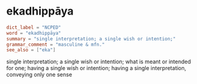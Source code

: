 # ekadhippāya

``` toml
dict_label = "NCPED"
word = "ekadhippāya"
summary = "single interpretation; a single wish or intention;"
grammar_comment = "masculine & mfn."
see_also = ["eka"]
```

single interpretation; a single wish or intention; what is meant or intended for one; having a single wish or intention; having a single interpretation, conveying only one sense

